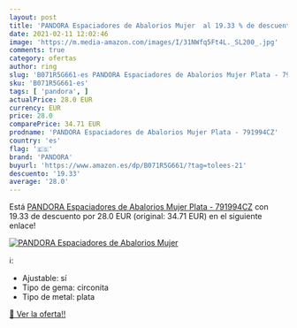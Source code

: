 ```yaml
---
layout: post
title: 'PANDORA Espaciadores de Abalorios Mujer  al 19.33 % de descuento'
date: 2021-02-11 12:02:46
image: 'https://m.media-amazon.com/images/I/31NWfq5Ft4L._SL200_.jpg'
comments: true
category: ofertas
author: ring
slug: 'B071R5G661-es PANDORA Espaciadores de Abalorios Mujer Plata - 791994CZ'
sku: 'B071R5G661-es'
tags: [ 'pandora', ]
actualPrice: 28.0 EUR
currency: EUR
price: 28.0
comparePrice: 34.71 EUR
prodname: 'PANDORA Espaciadores de Abalorios Mujer Plata - 791994CZ'
country: 'es'
flag: '🇪🇸'
brand: 'PANDORA'
buyurl: 'https://www.amazon.es/dp/B071R5G661/?tag=tolees-21'
descuento: '19.33'
average: '28.0'
---
```


Está [PANDORA Espaciadores de Abalorios Mujer Plata - 791994CZ](https://www.amazon.es/dp/B071R5G661/?tag=tolees-21) con 19.33 de descuento por 28.0 EUR (original: 34.71 EUR) en el siguiente enlace!

[![PANDORA Espaciadores de Abalorios Mujer ](https://m.media-amazon.com/images/I/31NWfq5Ft4L._SL200_.jpg)](https://www.amazon.es/dp/B071R5G661/?tag=tolees-21)

ℹ️:

- Ajustable: sí
- Tipo de gema: circonita
- Tipo de metal: plata

[🛒 Ver la oferta!!](https://www.amazon.es/dp/B071R5G661/?tag=tolees-21)
